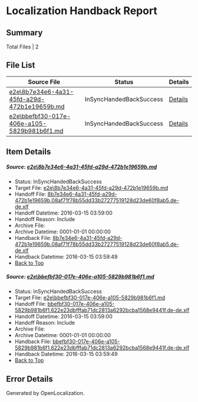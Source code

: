# <a name='report-top'></a> Localization Handback Report

## Summary
 Total Files | 2

## File List
 Source File | Status | Details 
 ----------- | ------ | ------- 
 [e2e\8b7e34e6-4a31-45fd-a29d-472b1e19659b.md](https://github.com/OpenLocalizationTest/oltest/blob/354d821d2566d7a0d610e7dee12fe65ba98eb99b/e2e/8b7e34e6-4a31-45fd-a29d-472b1e19659b.md) | InSyncHandedBackSuccess | [Details](#20144c206d7eb63cedaee1467e315790ba82f7331)
 [e2e\bbefbf30-017e-406e-a105-5829b981b6f1.md](https://github.com/OpenLocalizationTest/oltest/blob/354d821d2566d7a0d610e7dee12fe65ba98eb99b/e2e/bbefbf30-017e-406e-a105-5829b981b6f1.md) | InSyncHandedBackSuccess | [Details](#7545adb01e66894d2863026826a9b38f4968fb862)

## Item Details
##### <a name='20144c206d7eb63cedaee1467e315790ba82f7331'></a> Source: [e2e\8b7e34e6-4a31-45fd-a29d-472b1e19659b.md](https://github.com/OpenLocalizationTest/oltest/blob/354d821d2566d7a0d610e7dee12fe65ba98eb99b/e2e/8b7e34e6-4a31-45fd-a29d-472b1e19659b.md)
* Status: InSyncHandedBackSuccess
* Target File: [e2e\8b7e34e6-4a31-45fd-a29d-472b1e19659b.md](https://github.com/OpenLocalizationTestOrg/oltest.de-de/blob/28155b15cc5cc52ec3aad6121371d725b344fc8d/e2e/8b7e34e6-4a31-45fd-a29d-472b1e19659b.md)
* Handoff File: [8b7e34e6-4a31-45fd-a29d-472b1e19659b.08af71f78b55dd33b27277519128d23de60f8ab5.de-de.xlf](https://github.com/OpenLocalizationTestOrg/olhandoff/blob/47b06fa0dd87d557b34ca65dd7c88adbdcee7e78/ol-handoff/OpenLocalizationTestOrg/oltest.de-de/yuwzho/ht/8b7e34e6-4a31-45fd-a29d-472b1e19659b.08af71f78b55dd33b27277519128d23de60f8ab5.de-de.xlf)
* Handoff Datetime: 2016-03-15 03:59:00
* Handoff Reason: Include
* Archive File: 
* Archive Datetime: 0001-01-01 00:00:00
* Handback File: [8b7e34e6-4a31-45fd-a29d-472b1e19659b.08af71f78b55dd33b27277519128d23de60f8ab5.de-de.xlf](https://github.com/OpenLocalizationTestOrg/olhandback/blob/e76e3901e94daaea82276e944615c2467ed316cf/ol-handback/OpenLocalizationTestOrg/oltest.de-de/yuwzho/ht/8b7e34e6-4a31-45fd-a29d-472b1e19659b.08af71f78b55dd33b27277519128d23de60f8ab5.de-de.xlf)
* Handback Datetime: 2016-03-15 03:59:49
* [Back to Top](#report-top)

##### <a name='7545adb01e66894d2863026826a9b38f4968fb862'></a> Source: [e2e\bbefbf30-017e-406e-a105-5829b981b6f1.md](https://github.com/OpenLocalizationTest/oltest/blob/354d821d2566d7a0d610e7dee12fe65ba98eb99b/e2e/bbefbf30-017e-406e-a105-5829b981b6f1.md)
* Status: InSyncHandedBackSuccess
* Target File: [e2e\bbefbf30-017e-406e-a105-5829b981b6f1.md](https://github.com/OpenLocalizationTestOrg/oltest.de-de/blob/28155b15cc5cc52ec3aad6121371d725b344fc8d/e2e/bbefbf30-017e-406e-a105-5829b981b6f1.md)
* Handoff File: [bbefbf30-017e-406e-a105-5829b981b6f1.622e23dbfffab71dc2813a6292bcba1568e9441f.de-de.xlf](https://github.com/OpenLocalizationTestOrg/olhandoff/blob/47b06fa0dd87d557b34ca65dd7c88adbdcee7e78/ol-handoff/OpenLocalizationTestOrg/oltest.de-de/yuwzho/ht/bbefbf30-017e-406e-a105-5829b981b6f1.622e23dbfffab71dc2813a6292bcba1568e9441f.de-de.xlf)
* Handoff Datetime: 2016-03-15 03:59:00
* Handoff Reason: Include
* Archive File: 
* Archive Datetime: 0001-01-01 00:00:00
* Handback File: [bbefbf30-017e-406e-a105-5829b981b6f1.622e23dbfffab71dc2813a6292bcba1568e9441f.de-de.xlf](https://github.com/OpenLocalizationTestOrg/olhandback/blob/e76e3901e94daaea82276e944615c2467ed316cf/ol-handback/OpenLocalizationTestOrg/oltest.de-de/yuwzho/ht/bbefbf30-017e-406e-a105-5829b981b6f1.622e23dbfffab71dc2813a6292bcba1568e9441f.de-de.xlf)
* Handback Datetime: 2016-03-15 03:59:49
* [Back to Top](#report-top)


## Error Details

Generated by OpenLocalization.
